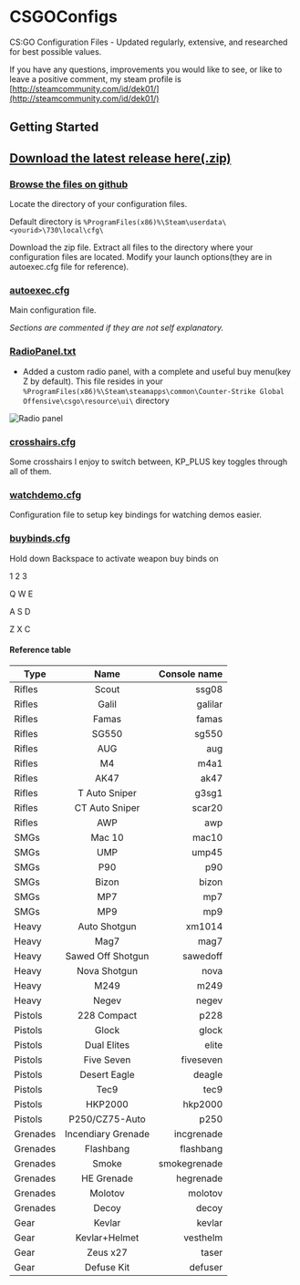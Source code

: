 # CSGOConfigs

CS:GO Configuration Files - Updated regularly, extensive, and researched for best possible values.


If you have any questions, improvements you would like to see, or like to leave a positive comment, my steam profile is [http://steamcommunity.com/id/dek01/](http://steamcommunity.com/id/dek01/)


## Getting Started

## [Download the latest release here(.zip)](https://github.com/gitdek/CSGOConfigs/releases/latest)
### [Browse the files on github](https://github.com/gitdek/CSGOConfigs)

Locate the directory of your configuration files.

Default directory is ```%ProgramFiles(x86)%\Steam\userdata\<yourid>\730\local\cfg\```

Download the zip file. Extract all files to the directory where your configuration files are located. Modify your launch options(they are in autoexec.cfg file for reference).


### [autoexec.cfg](autoexec.cfg)
Main configuration file.

_Sections are commented if they are not self explanatory._


### [RadioPanel.txt](RadioPanel.txt)
+ Added a custom radio panel, with a complete and useful buy menu(key Z by default).
This file resides in your `%ProgramFiles(x86)%\Steam\steamapps\common\Counter-Strike Global Offensive\csgo\resource\ui\` directory


![Radio panel](https://steamuserimages-a.akamaihd.net/ugc/823439759933968784/816EC5D175D39CFF6C6FFC500A70E222F6C33B16/)

### [crosshairs.cfg](crosshairs.cfg)
Some crosshairs I enjoy to switch between, KP_PLUS key toggles through all of them.

### [watchdemo.cfg](watchdemo.cfg)
Configuration file to setup key bindings for watching demos easier.

### [buybinds.cfg](buybinds.cfg)
Hold down Backspace to activate weapon buy binds on

1 2 3

Q W E

A S D

Z X C

#### Reference table

Type | Name | Console name
--- | :---: | ---:
Rifles | Scout |ssg08
Rifles | Galil |galilar
Rifles | Famas |famas
Rifles | SG550 |sg550
Rifles | AUG |aug
Rifles | M4 |m4a1
Rifles | AK47 |ak47
Rifles | T Auto Sniper |g3sg1
Rifles | CT Auto Sniper |scar20
Rifles | AWP |awp
SMGs |Mac 10 |mac10
SMGs|UMP |ump45
SMGs|P90 |p90
SMGs|Bizon |bizon
SMGs|MP7 |mp7
SMGs|MP9 |mp9
Heavy|Auto Shotgun |xm1014
Heavy|Mag7 |mag7
Heavy|Sawed Off Shotgun |sawedoff
Heavy|Nova Shotgun |nova
Heavy|M249 |m249
Heavy|Negev |negev
Pistols|228 Compact |p228
Pistols|Glock |glock
Pistols|Dual Elites |elite
Pistols|Five Seven |fiveseven
Pistols|Desert Eagle |deagle
Pistols|Tec9 |tec9
Pistols|HKP2000 |hkp2000
Pistols|P250/CZ75-Auto |p250
Grenades|Incendiary Grenade |incgrenade
Grenades|Flashbang |flashbang
Grenades|Smoke |smokegrenade
Grenades|HE Grenade |hegrenade
Grenades|Molotov |molotov
Grenades|Decoy |decoy
Gear|Kevlar |kevlar
Gear|Kevlar+Helmet |vesthelm
Gear|Zeus x27 |taser
Gear|Defuse Kit |defuser



